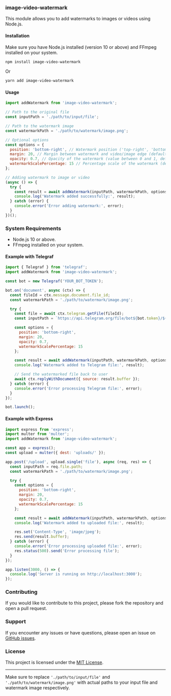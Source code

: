 ### image-video-watermark

This module allows you to add watermarks to images or videos using Node.js.

#### Installation

Make sure you have Node.js installed (version 10 or above) and FFmpeg installed on your system.

```bash
npm install image-video-watermark
```

Or

```bash
yarn add image-video-watermark
```

#### Usage

```javascript
import addWatermark from 'image-video-watermark';

// Path to the original file
const inputPath = './path/to/input/file';

// Path to the watermark image
const watermarkPath = './path/to/watermark/image.png';

// Optional options
const options = {
  position: 'bottom-right', // Watermark position ('top-right', 'bottom-right', 'top-left', 'bottom-left')
  margin: 20, // Margin between watermark and video/image edge (default is 10)
  opacity: 0.7, // Opacity of the watermark (value between 0 and 1, default is 0.5)
  watermarkScalePercentage: 15 // Percentage scale of the watermark (default is 10)
};

// Adding watermark to image or video
(async () => {
  try {
    const result = await addWatermark(inputPath, watermarkPath, options);
    console.log('Watermark added successfully:', result);
  } catch (error) {
    console.error('Error adding watermark:', error);
  }
})();
```

### System Requirements

- Node.js 10 or above.
- FFmpeg installed on your system.

#### Example with Telegraf

```javascript
import { Telegraf } from 'telegraf';
import addWatermark from 'image-video-watermark';

const bot = new Telegraf('YOUR_BOT_TOKEN');

bot.on('document', async (ctx) => {
  const fileId = ctx.message.document.file_id;
  const watermarkPath = './path/to/watermark/image.png';

  try {
    const file = await ctx.telegram.getFile(fileId);
    const inputPath = `https://api.telegram.org/file/bot${bot.token}/${file.file_path}`;

    const options = {
      position: 'bottom-right',
      margin: 20,
      opacity: 0.7,
      watermarkScalePercentage: 15
    };

    const result = await addWatermark(inputPath, watermarkPath, options);
    console.log('Watermark added to Telegram file:', result);

    // Send the watermarked file back to user
    await ctx.replyWithDocument({ source: result.buffer });
  } catch (error) {
    console.error('Error processing Telegram file:', error);
  }
});

bot.launch();
```

#### Example with Express

```javascript
import express from 'express';
import multer from 'multer';
import addWatermark from 'image-video-watermark';

const app = express();
const upload = multer({ dest: 'uploads/' });

app.post('/upload', upload.single('file'), async (req, res) => {
  const inputPath = req.file.path;
  const watermarkPath = './path/to/watermark/image.png';

  try {
    const options = {
      position: 'bottom-right',
      margin: 20,
      opacity: 0.7,
      watermarkScalePercentage: 15
    };

    const result = await addWatermark(inputPath, watermarkPath, options);
    console.log('Watermark added to uploaded file:', result);

    res.set('Content-Type', 'image/jpeg');
    res.send(result.buffer);
  } catch (error) {
    console.error('Error processing uploaded file:', error);
    res.status(500).send('Error processing file');
  }
});

app.listen(3000, () => {
  console.log('Server is running on http://localhost:3000');
});
```

### Contributing

If you would like to contribute to this project, please fork the repository and open a pull request.

### Support

If you encounter any issues or have questions, please open an issue on [GitHub issues](https://github.com/rn0x/image-video-watermark/issues).

### License

This project is licensed under the [MIT License](./LICENSE).

---

Make sure to replace `'./path/to/input/file'` and `'./path/to/watermark/image.png'` with actual paths to your input file and watermark image respectively.